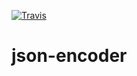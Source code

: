[![Travis](https://img.shields.io/travis/NZME/json-encoder.svg?maxAge=2592000)](https://travis-ci.org/NZME/json-encoder)

# json-encoder